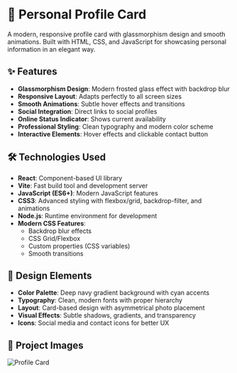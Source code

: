 # 🎨 Personal Profile Card

A modern, responsive profile card with glassmorphism design and smooth animations. Built with HTML, CSS, and JavaScript for showcasing personal information in an elegant way.

## ✨ Features

- **Glassmorphism Design**: Modern frosted glass effect with backdrop blur
- **Responsive Layout**: Adapts perfectly to all screen sizes
- **Smooth Animations**: Subtle hover effects and transitions
- **Social Integration**: Direct links to social profiles
- **Online Status Indicator**: Shows current availability
- **Professional Styling**: Clean typography and modern color scheme
- **Interactive Elements**: Hover effects and clickable contact button

## 🛠️ Technologies Used

- **React**: Component-based UI library
- **Vite**: Fast build tool and development server
- **JavaScript (ES6+)**: Modern JavaScript features
- **CSS3**: Advanced styling with flexbox/grid, backdrop-filter, and animations
- **Node.js**: Runtime environment for development
- **Modern CSS Features**:
  - Backdrop blur effects
  - CSS Grid/Flexbox
  - Custom properties (CSS variables)
  - Smooth transitions

## 🎯 Design Elements

- **Color Palette**: Deep navy gradient background with cyan accents
- **Typography**: Clean, modern fonts with proper hierarchy
- **Layout**: Card-based design with asymmetrical photo placement
- **Visual Effects**: Subtle shadows, gradients, and transparency
- **Icons**: Social media and contact icons for better UX

## 🔎 Project Images
![Profile Card](https://i.ibb.co/TDp0ggKt/Screenshot-2025-08-29-235553.png)

